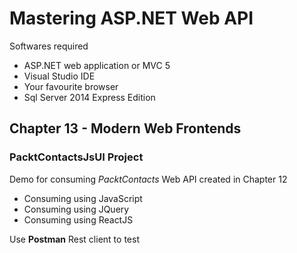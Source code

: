 # Mastering ASP.NET Web API

Softwares required

* ASP.NET web application or MVC 5
* Visual Studio IDE
* Your favourite browser
* Sql Server 2014 Express Edition

## Chapter 13 - Modern Web Frontends

### PacktContactsJsUI Project

Demo for consuming *PacktContacts* Web API created in Chapter 12

* Consuming using JavaScript
* Consuming using JQuery
* Consuming using ReactJS


Use **Postman** Rest client to test
